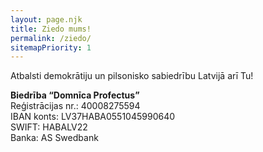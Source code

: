 ```yaml
---
layout: page.njk
title: Ziedo mums!
permalink: /ziedo/
sitemapPriority: 1
---
```


Atbalsti demokrātiju un pilsonisko sabiedrību Latvijā arī Tu!

**Biedrība “Domnīca Profectus”**  
Reģistrācijas nr.: 40008275594  
IBAN konts: LV37HABA0551045990640  
SWIFT: HABALV22  
Banka: AS Swedbank
